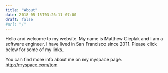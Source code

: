 ```yaml
---
title: "About"
date: 2018-05-15T03:26:11-07:00
draft: false
#url: "/"
---
```

Hello and welcome to my website. My name is Matthew Cieplak and I am a software engineer. I have lived in San Francisco since 2011. Please click below for some of my links.
<!--more -->

You can find more info about me on my myspace page. http://myspace.com/tom
